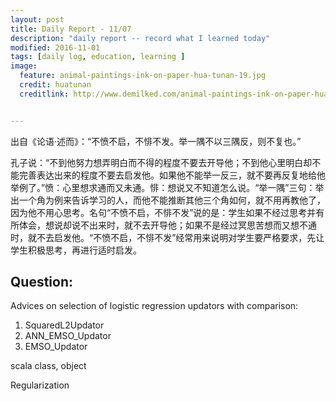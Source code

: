 ```yaml
---
layout: post
title: Daily Report - 11/07
description: "daily report -- record what I learned today"
modified: 2016-11-01
tags: [daily log, education, learning ]
image:
  feature: animal-paintings-ink-on-paper-hua-tunan-19.jpg
  credit: huatunan
  creditlink: http://www.demilked.com/animal-paintings-ink-on-paper-hua-tunan/


---
```

出自《论语·述而》：“不愤不启，不悱不发。举一隅不以三隅反，则不复也。”

孔子说：“不到他努力想弄明白而不得的程度不要去开导他；不到他心里明白却不能完善表达出来的程度不要去启发他。如果他不能举一反三，就不要再反复地给他举例了。”愤：心里想求通而又未通。悱：想说又不知道怎么说。“举一隅”三句：举出一个角为例来告诉学习的人，而他不能推断其他三个角如何，就不用再教他了，因为他不用心思考。名句“不愤不启，不悱不发”说的是：学生如果不经过思考并有所体会，想说却说不出来时，就不去开导他；如果不是经过冥思苦想而又想不通时，就不去启发他。“不愤不启，不悱不发”经常用来说明对学生要严格要求，先让学生积极思考，再进行适时启发。

## Question:

Advices on selection of logistic regression updators with comparison: 

1. SquaredL2Updator
2. ANN_EMSO_Updator
3. EMSO_Updator

scala class, object

Regularization 